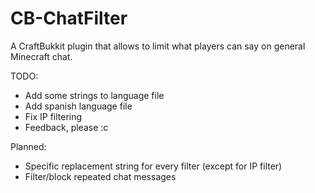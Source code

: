 CB-ChatFilter
=============

A CraftBukkit plugin that allows to limit what players can say on general Minecraft chat.

TODO: 
 - Add some strings to language file
 - Add spanish language file
 - Fix IP filtering
 - Feedback, please :c
 
Planned:
 - Specific replacement string for every filter (except for IP filter)
 - Filter/block repeated chat messages